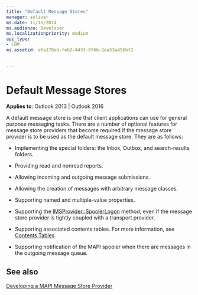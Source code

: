 ```yaml
---
title: "Default Message Stores"
manager: soliver
ms.date: 11/16/2014
ms.audience: Developer
ms.localizationpriority: medium
api_type:
- COM
ms.assetid: efa178eb-feb2-443f-8f6b-2ea53a456bf2
 
 
---
```


# Default Message Stores

  
  
**Applies to**: Outlook 2013 | Outlook 2016 
  
A default message store is one that client applications can use for general purpose messaging tasks. There are a number of optional features for message store providers that become required if the message store provider is to be used as the default message store. They are as follows:
  
- Implementing the special folders: the Inbox, Outbox, and search-results folders.
    
- Providing read and nonread reports.
    
- Allowing incoming and outgoing message submissions.
    
- Allowing the creation of messages with arbitrary message classes.
    
- Supporting named and multiple-value properties.
    
- Supporting the [IMSProvider::SpoolerLogon](imsprovider-spoolerlogon.md) method, even if the message store provider is tightly coupled with a transport provider. 
    
- Supporting associated contents tables. For more information, see [Contents Tables](contents-tables.md).
    
- Supporting notification of the MAPI spooler when there are messages in the outgoing message queue.
    
## See also



[Developing a MAPI Message Store Provider](developing-a-mapi-message-store-provider.md)

